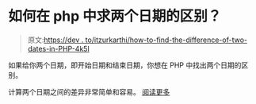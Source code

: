 # 如何在 php 中求两个日期的区别？

> 原文:[https://dev . to/itzurkarthi/how-to-find-the-difference-of-two-dates-in-PHP-4k5l](https://dev.to/itzurkarthi/how-to-find-the-difference-between-two-dates-in-php-4k5l)

如果给你两个日期，即开始日期和结束日期，你想在 PHP 中找出两个日期的区别。

计算两个日期之间的差异非常简单和容易。
[阅读更多](https://w3lessons.info/how-to-find-the-difference-between-two-dates-in-php/)